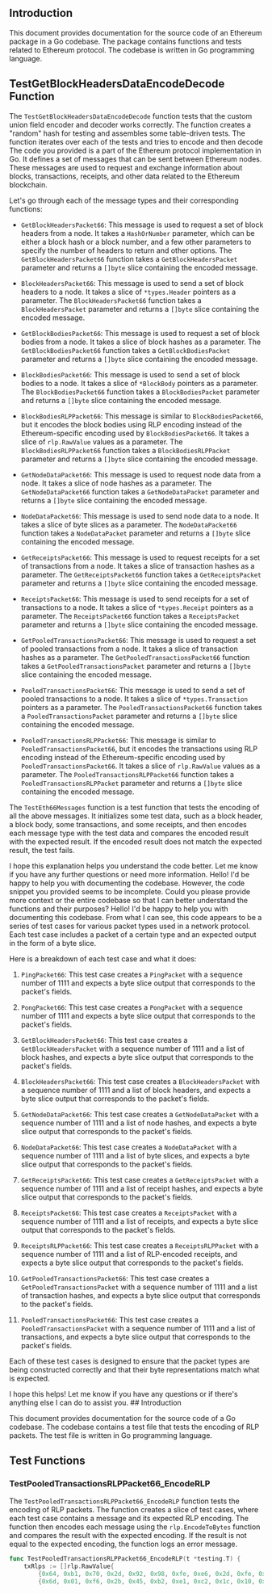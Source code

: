 ## Introduction

This document provides documentation for the source code of an Ethereum package in a Go codebase. The package contains functions and tests related to Ethereum protocol. The codebase is written in Go programming language.

## TestGetBlockHeadersDataEncodeDecode Function

The `TestGetBlockHeadersDataEncodeDecode` function tests that the custom union field encoder and decoder works correctly. The function creates a "random" hash for testing and assembles some table-driven tests. The function iterates over each of the tests and tries to encode and then decode The code you provided is a part of the Ethereum protocol implementation in Go. It defines a set of messages that can be sent between Ethereum nodes. These messages are used to request and exchange information about blocks, transactions, receipts, and other data related to the Ethereum blockchain.

Let's go through each of the message types and their corresponding functions:

- `GetBlockHeadersPacket66`: This message is used to request a set of block headers from a node. It takes a `HashOrNumber` parameter, which can be either a block hash or a block number, and a few other parameters to specify the number of headers to return and other options. The `GetBlockHeadersPacket66` function takes a `GetBlockHeadersPacket` parameter and returns a `[]byte` slice containing the encoded message.

- `BlockHeadersPacket66`: This message is used to send a set of block headers to a node. It takes a slice of `*types.Header` pointers as a parameter. The `BlockHeadersPacket66` function takes a `BlockHeadersPacket` parameter and returns a `[]byte` slice containing the encoded message.

- `GetBlockBodiesPacket66`: This message is used to request a set of block bodies from a node. It takes a slice of block hashes as a parameter. The `GetBlockBodiesPacket66` function takes a `GetBlockBodiesPacket` parameter and returns a `[]byte` slice containing the encoded message.

- `BlockBodiesPacket66`: This message is used to send a set of block bodies to a node. It takes a slice of `*BlockBody` pointers as a parameter. The `BlockBodiesPacket66` function takes a `BlockBodiesPacket` parameter and returns a `[]byte` slice containing the encoded message.

- `BlockBodiesRLPPacket66`: This message is similar to `BlockBodiesPacket66`, but it encodes the block bodies using RLP encoding instead of the Ethereum-specific encoding used by `BlockBodiesPacket66`. It takes a slice of `rlp.RawValue` values as a parameter. The `BlockBodiesRLPPacket66` function takes a `BlockBodiesRLPPacket` parameter and returns a `[]byte` slice containing the encoded message.

- `GetNodeDataPacket66`: This message is used to request node data from a node. It takes a slice of node hashes as a parameter. The `GetNodeDataPacket66` function takes a `GetNodeDataPacket` parameter and returns a `[]byte` slice containing the encoded message.

- `NodeDataPacket66`: This message is used to send node data to a node. It takes a slice of byte slices as a parameter. The `NodeDataPacket66` function takes a `NodeDataPacket` parameter and returns a `[]byte` slice containing the encoded message.

- `GetReceiptsPacket66`: This message is used to request receipts for a set of transactions from a node. It takes a slice of transaction hashes as a parameter. The `GetReceiptsPacket66` function takes a `GetReceiptsPacket` parameter and returns a `[]byte` slice containing the encoded message.

- `ReceiptsPacket66`: This message is used to send receipts for a set of transactions to a node. It takes a slice of `*types.Receipt` pointers as a parameter. The `ReceiptsPacket66` function takes a `ReceiptsPacket` parameter and returns a `[]byte` slice containing the encoded message.

- `GetPooledTransactionsPacket66`: This message is used to request a set of pooled transactions from a node. It takes a slice of transaction hashes as a parameter. The `GetPooledTransactionsPacket66` function takes a `GetPooledTransactionsPacket` parameter and returns a `[]byte` slice containing the encoded message.

- `PooledTransactionsPacket66`: This message is used to send a set of pooled transactions to a node. It takes a slice of `*types.Transaction` pointers as a parameter. The `PooledTransactionsPacket66` function takes a `PooledTransactionsPacket` parameter and returns a `[]byte` slice containing the encoded message.

- `PooledTransactionsRLPPacket66`: This message is similar to `PooledTransactionsPacket66`, but it encodes the transactions using RLP encoding instead of the Ethereum-specific encoding used by `PooledTransactionsPacket66`. It takes a slice of `rlp.RawValue` values as a parameter. The `PooledTransactionsRLPPacket66` function takes a `PooledTransactionsRLPPacket` parameter and returns a `[]byte` slice containing the encoded message.

The `TestEth66Messages` function is a test function that tests the encoding of all the above messages. It initializes some test data, such as a block header, a block body, some transactions, and some receipts, and then encodes each message type with the test data and compares the encoded result with the expected result. If the encoded result does not match the expected result, the test fails.

I hope this explanation helps you understand the code better. Let me know if you have any further questions or need more information. Hello! I'd be happy to help you with documenting the codebase. However, the code snippet you provided seems to be incomplete. Could you please provide more context or the entire codebase so that I can better understand the functions and their purposes? Hello! I'd be happy to help you with documenting this codebase. From what I can see, this code appears to be a series of test cases for various packet types used in a network protocol. Each test case includes a packet of a certain type and an expected output in the form of a byte slice.

Here is a breakdown of each test case and what it does:

1. `PingPacket66`: This test case creates a `PingPacket` with a sequence number of 1111 and expects a byte slice output that corresponds to the packet's fields.

2. `PongPacket66`: This test case creates a `PongPacket` with a sequence number of 1111 and expects a byte slice output that corresponds to the packet's fields.

3. `GetBlockHeadersPacket66`: This test case creates a `GetBlockHeadersPacket` with a sequence number of 1111 and a list of block hashes, and expects a byte slice output that corresponds to the packet's fields.

4. `BlockHeadersPacket66`: This test case creates a `BlockHeadersPacket` with a sequence number of 1111 and a list of block headers, and expects a byte slice output that corresponds to the packet's fields.

5. `GetNodeDataPacket66`: This test case creates a `GetNodeDataPacket` with a sequence number of 1111 and a list of node hashes, and expects a byte slice output that corresponds to the packet's fields.

6. `NodeDataPacket66`: This test case creates a `NodeDataPacket` with a sequence number of 1111 and a list of byte slices, and expects a byte slice output that corresponds to the packet's fields.

7. `GetReceiptsPacket66`: This test case creates a `GetReceiptsPacket` with a sequence number of 1111 and a list of receipt hashes, and expects a byte slice output that corresponds to the packet's fields.

8. `ReceiptsPacket66`: This test case creates a `ReceiptsPacket` with a sequence number of 1111 and a list of receipts, and expects a byte slice output that corresponds to the packet's fields.

9. `ReceiptsRLPPacket66`: This test case creates a `ReceiptsRLPPacket` with a sequence number of 1111 and a list of RLP-encoded receipts, and expects a byte slice output that corresponds to the packet's fields.

10. `GetPooledTransactionsPacket66`: This test case creates a `GetPooledTransactionsPacket` with a sequence number of 1111 and a list of transaction hashes, and expects a byte slice output that corresponds to the packet's fields.

11. `PooledTransactionsPacket66`: This test case creates a `PooledTransactionsPacket` with a sequence number of 1111 and a list of transactions, and expects a byte slice output that corresponds to the packet's fields.

Each of these test cases is designed to ensure that the packet types are being constructed correctly and that their byte representations match what is expected. 

I hope this helps! Let me know if you have any questions or if there's anything else I can do to assist you. ## Introduction

This document provides documentation for the source code of a Go codebase. The codebase contains a test file that tests the encoding of RLP packets. The test file is written in Go programming language.

## Test Functions

### TestPooledTransactionsRLPPacket66_EncodeRLP

The `TestPooledTransactionsRLPPacket66_EncodeRLP` function tests the encoding of RLP packets. The function creates a slice of test cases, where each test case contains a message and its expected RLP encoding. The function then encodes each message using the `rlp.EncodeToBytes` function and compares the result with the expected encoding. If the result is not equal to the expected encoding, the function logs an error message.

```go
func TestPooledTransactionsRLPPacket66_EncodeRLP(t *testing.T) {
	txRlps := []rlp.RawValue{
		{0x64, 0xb1, 0x70, 0x2d, 0x92, 0x98, 0xfe, 0xe6, 0x2d, 0xfe, 0xcc, 0xc5, 0x7d, 0x32, 0x2a, 0x46, 0x3a, 0xd5, 0x5c, 0xa2, 0x01, 0x25},
		{0x6d, 0x01, 0xf6, 0x2b, 0x45, 0xb2, 0xe1, 0xc2, 0x1c, 0x10, 0xf8, 0x67, 0x09, 0x85, 0x04, 0xa8, 0x17, 0xc8, 0x09, 0x83, 0x03, 0x34, 0x50, 0x94, 0x35, 0x35, 0x35, 0x35, 0x35, 0x35, 0x35, 0x35, 0x35, 0x35, 0x82, 0x02, 0xd9, 0x80, 0x25, 0xa0, 0x52, 0xf8, 0xf6, 0x12, 0x01, 0xb2, 0xb1, 0x1a, 0x78, 0xd6, 0xe8, 0x66, 0xab, 0xc9, 0xc3, 0xdb, 0x2a, 0xe8, 0x63, 0x1f, 0xa6, 0x56, 0xbf, 0xe5, 0xcb, 0x53, 0x66, 0x82, 0x55, 0x36, 0x7a, 0xfb, 0xa0, 0x52, 0xf8, 0xf6, 0x12